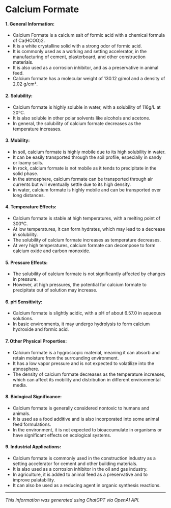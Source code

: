 # Calcium Formate
#### 1. General Information:
*  Calcium Formate is a calcium salt of formic acid with a chemical formula of Ca(HCOO)2.
*  It is a white crystalline solid with a strong odor of formic acid.
*  It is commonly used as a working and setting accelerator, in the manufacturing of cement, plasterboard, and other construction materials.
*  It is also used as a corrosion inhibitor, and as a preservative in animal feed.
*  Calcium formate has a molecular weight of 130.12 g/mol and a density of 2.02 g/cm³.
#### 2. Solubility:
*  Calcium formate is highly soluble in water, with a solubility of 116g/L at 20°C.
*  It is also soluble in other polar solvents like alcohols and acetone.
*  In general, the solubility of calcium formate decreases as the temperature increases.
#### 3. Mobility:
*  In soil, calcium formate is highly mobile due to its high solubility in water.
*  It can be easily transported through the soil profile, especially in sandy or loamy soils.
*  In rock, calcium formate is not mobile as it tends to precipitate in the solid phase.
*  In the atmosphere, calcium formate can be transported through air currents but will eventually settle due to its high density.
*  In water, calcium formate is highly mobile and can be transported over long distances.
#### 4. Temperature Effects:
*  Calcium formate is stable at high temperatures, with a melting point of 300°C.
*  At low temperatures, it can form hydrates, which may lead to a decrease in solubility.
*  The solubility of calcium formate increases as temperature decreases.
*  At very high temperatures, calcium formate can decompose to form calcium oxide and carbon monoxide.
#### 5. Pressure Effects:
*  The solubility of calcium formate is not significantly affected by changes in pressure.
*  However, at high pressures, the potential for calcium formate to precipitate out of solution may increase.
#### 6. pH Sensitivity:
*  Calcium formate is slightly acidic, with a pH of about 6.57.0 in aqueous solutions.
*  In basic environments, it may undergo hydrolysis to form calcium hydroxide and formic acid.
#### 7. Other Physical Properties:
*  Calcium formate is a hygroscopic material, meaning it can absorb and retain moisture from the surrounding environment.
*  It has a low vapor pressure and is not expected to volatilize into the atmosphere.
*  The density of calcium formate decreases as the temperature increases, which can affect its mobility and distribution in different environmental media.
#### 8. Biological Significance:
*  Calcium formate is generally considered nontoxic to humans and animals.
*  It is used as a food additive and is also incorporated into some animal feed formulations.
*  In the environment, it is not expected to bioaccumulate in organisms or have significant effects on ecological systems.
#### 9. Industrial Applications:
*  Calcium formate is commonly used in the construction industry as a setting accelerator for cement and other building materials.
*  It is also used as a corrosion inhibitor in the oil and gas industry.
*  In agriculture, it is added to animal feed as a preservative and to improve palatability.
*  It can also be used as a reducing agent in organic synthesis reactions.
______________________________________________________________
*This information was generated using ChatGPT via OpenAI API.*